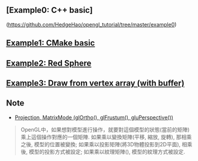## [Example0: C++ basic]
(https://github.com/HedgeHao/opengl_tutorial/tree/master/example0)

## [Example1: CMake basic](https://github.com/HedgeHao/opengl_tutorial/tree/master/example1)
## [Example2: Red Sphere](https://github.com/HedgeHao/opengl_tutorial/tree/master/example2)
## [Example3: Draw from vertex array (with buffer)](https://github.com/HedgeHao/opengl_tutorial/tree/master/example3)

## Note

* [Projection, MatrixMode (glOrtho(), glFrustum(), gluPerspective())](https://www.itread01.com/content/1549668422.html)
> OpenGL中，如果想對模型進行操作，就要對這個模型的狀態(當前的矩陣)乘上這個操作對應的一個矩陣.
如果乘以變換矩陣(平移, 縮放, 旋轉), 那相乘之後, 模型的位置被變換;
如果乘以投影矩陣(將3D物體投影到2D平面), 相乘後, 模型的投影方式被設定;
如果乘以紋理矩陣(), 模型的紋理方式被設定.
